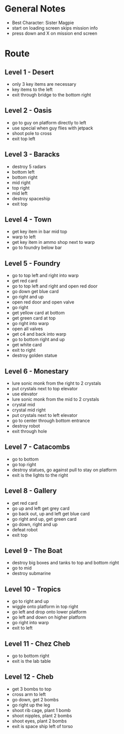 # General Notes
- Best Character: Sister Magpie
- start on loading screen skips mission info
- press down and X on mission end screen

# Route

## Level 1 - Desert
- only 3 key items are necessary
- key items to the left
- exit through bridge to the bottom right

## Level 2 - Oasis
- go to guy on platform directly to left
- use special when guy flies with jetpack
- shoot pole to cross
- exit top left

## Level 3 - Baracks
- destroy 5 radars
- bottom left
- bottom right
- mid right
- top right
- mid left
- destroy spaceship
- exit top

## Level 4 - Town
- get key item in bar mid top
- warp to left
- get key item in ammo shop next to warp
- go to foundry below bar

## Level 5 - Foundry
- go to top left and right into warp
- get red card
- go to top left and right and open red door
- go down get blue card
- go right and up
- open red door and open valve
- go right
- get yellow card at bottom
- get green card at top
- go right into warp
- open all valves
- get c4 and back into warp
- go to bottom right and up
- get white card
- exit to right
- destroy golden statue

## Level 6 - Monestary
- lure sonic monk from the right to 2 crystals
- put crystals next to top elevator
- use elevator
- lure sonic monk from the mid to 2 crystals
- crystal mid
- crystal mid right
- put crystals next to left elevator
- go to center through bottom entrance
- destroy robot
- exit through hole

## Level 7 - Catacombs
- go to bottom
- go top right
- destroy statues, go against pull to stay on platform
- exit is the lights to the right

## Level 8 - Gallery
- get red card
- go up and left get grey card
- go back out, up and left get blue card
- go right and up, get green card
- go down, right and up
- defeat robot
- exit top

## Level 9 - The Boat
- destroy big boxes and tanks to top and bottom right
- go to mid
- destroy submarine

## Level 10 - Tropics
- go to right and up
- wiggle onto platform in top right
- go left and drop onto lower platform
- go left and down on higher platform
- go right into warp
- exit to left

## Level 11 - Chez Cheb
- go to bottom right
- exit is the lab table

## Level 12 - Cheb
- get 3 bombs to top
- cross arm to left
- go down, get 2 bombs
- go right up the leg
- shoot rib cage, plant 1 bomb
- shoot nipples, plant 2 bombs
- shoot eyes, plant 2 bombs
- exit is space ship left of torso